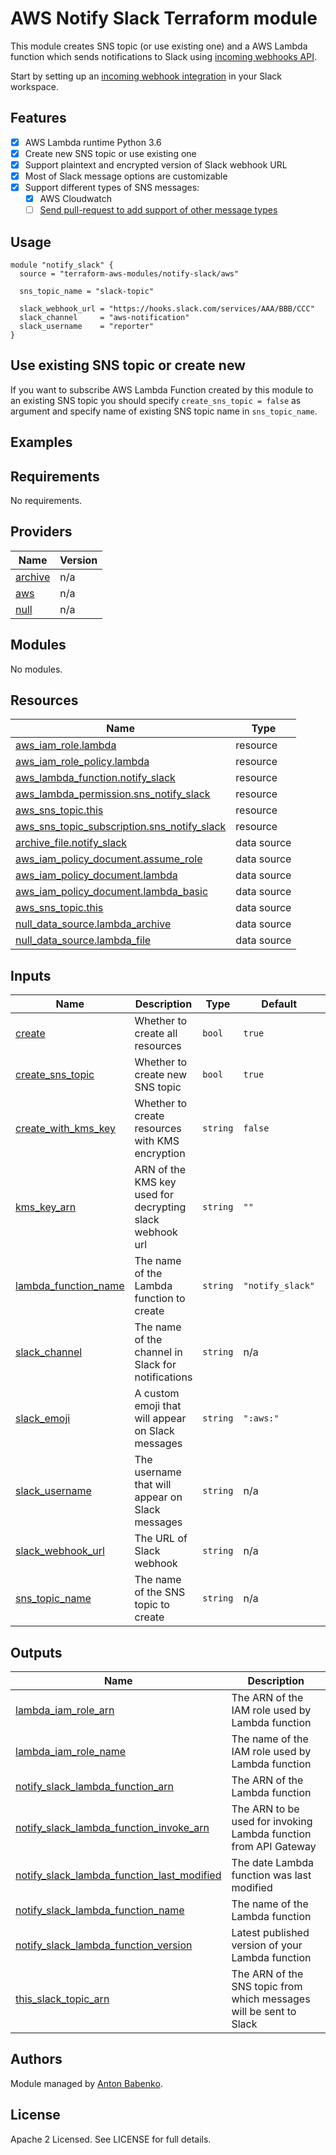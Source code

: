 # AWS Notify Slack Terraform module

This module creates SNS topic (or use existing one) and a AWS Lambda function which sends notifications to Slack using [incoming webhooks API](https://api.slack.com/incoming-webhooks).

Start by setting up an [incoming webhook integration](https://my.slack.com/services/new/incoming-webhook/) in your Slack workspace.

## Features

- [x] AWS Lambda runtime Python 3.6
- [x] Create new SNS topic or use existing one
- [x] Support plaintext and encrypted version of Slack webhook URL
- [x] Most of Slack message options are customizable
- [x] Support different types of SNS messages:
  - [x] AWS Cloudwatch
  - [ ] [Send pull-request to add support of other message types](https://github.com/terraform-aws-modules/terraform-aws-notify-slack/pulls)

## Usage

```hcl
module "notify_slack" {
  source = "terraform-aws-modules/notify-slack/aws"

  sns_topic_name = "slack-topic"

  slack_webhook_url = "https://hooks.slack.com/services/AAA/BBB/CCC"
  slack_channel     = "aws-notification"
  slack_username    = "reporter"
}
```

## Use existing SNS topic or create new

If you want to subscribe AWS Lambda Function created by this module to an existing SNS topic you should specify `create_sns_topic = false` as argument and specify name of existing SNS topic name in `sns_topic_name`.

## Examples


<!-- BEGINNING OF PRE-COMMIT-TERRAFORM DOCS HOOK -->
## Requirements

No requirements.

## Providers

| Name | Version |
|------|---------|
| <a name="provider_archive"></a> [archive](#provider\_archive) | n/a |
| <a name="provider_aws"></a> [aws](#provider\_aws) | n/a |
| <a name="provider_null"></a> [null](#provider\_null) | n/a |

## Modules

No modules.

## Resources

| Name | Type |
|------|------|
| [aws_iam_role.lambda](https://registry.terraform.io/providers/hashicorp/aws/latest/docs/resources/iam_role) | resource |
| [aws_iam_role_policy.lambda](https://registry.terraform.io/providers/hashicorp/aws/latest/docs/resources/iam_role_policy) | resource |
| [aws_lambda_function.notify_slack](https://registry.terraform.io/providers/hashicorp/aws/latest/docs/resources/lambda_function) | resource |
| [aws_lambda_permission.sns_notify_slack](https://registry.terraform.io/providers/hashicorp/aws/latest/docs/resources/lambda_permission) | resource |
| [aws_sns_topic.this](https://registry.terraform.io/providers/hashicorp/aws/latest/docs/resources/sns_topic) | resource |
| [aws_sns_topic_subscription.sns_notify_slack](https://registry.terraform.io/providers/hashicorp/aws/latest/docs/resources/sns_topic_subscription) | resource |
| [archive_file.notify_slack](https://registry.terraform.io/providers/hashicorp/archive/latest/docs/data-sources/file) | data source |
| [aws_iam_policy_document.assume_role](https://registry.terraform.io/providers/hashicorp/aws/latest/docs/data-sources/iam_policy_document) | data source |
| [aws_iam_policy_document.lambda](https://registry.terraform.io/providers/hashicorp/aws/latest/docs/data-sources/iam_policy_document) | data source |
| [aws_iam_policy_document.lambda_basic](https://registry.terraform.io/providers/hashicorp/aws/latest/docs/data-sources/iam_policy_document) | data source |
| [aws_sns_topic.this](https://registry.terraform.io/providers/hashicorp/aws/latest/docs/data-sources/sns_topic) | data source |
| [null_data_source.lambda_archive](https://registry.terraform.io/providers/hashicorp/null/latest/docs/data-sources/data_source) | data source |
| [null_data_source.lambda_file](https://registry.terraform.io/providers/hashicorp/null/latest/docs/data-sources/data_source) | data source |

## Inputs

| Name | Description | Type | Default | Required |
|------|-------------|------|---------|:--------:|
| <a name="input_create"></a> [create](#input\_create) | Whether to create all resources | `bool` | `true` | no |
| <a name="input_create_sns_topic"></a> [create\_sns\_topic](#input\_create\_sns\_topic) | Whether to create new SNS topic | `bool` | `true` | no |
| <a name="input_create_with_kms_key"></a> [create\_with\_kms\_key](#input\_create\_with\_kms\_key) | Whether to create resources with KMS encryption | `string` | `false` | no |
| <a name="input_kms_key_arn"></a> [kms\_key\_arn](#input\_kms\_key\_arn) | ARN of the KMS key used for decrypting slack webhook url | `string` | `""` | no |
| <a name="input_lambda_function_name"></a> [lambda\_function\_name](#input\_lambda\_function\_name) | The name of the Lambda function to create | `string` | `"notify_slack"` | no |
| <a name="input_slack_channel"></a> [slack\_channel](#input\_slack\_channel) | The name of the channel in Slack for notifications | `string` | n/a | yes |
| <a name="input_slack_emoji"></a> [slack\_emoji](#input\_slack\_emoji) | A custom emoji that will appear on Slack messages | `string` | `":aws:"` | no |
| <a name="input_slack_username"></a> [slack\_username](#input\_slack\_username) | The username that will appear on Slack messages | `string` | n/a | yes |
| <a name="input_slack_webhook_url"></a> [slack\_webhook\_url](#input\_slack\_webhook\_url) | The URL of Slack webhook | `string` | n/a | yes |
| <a name="input_sns_topic_name"></a> [sns\_topic\_name](#input\_sns\_topic\_name) | The name of the SNS topic to create | `string` | n/a | yes |

## Outputs

| Name | Description |
|------|-------------|
| <a name="output_lambda_iam_role_arn"></a> [lambda\_iam\_role\_arn](#output\_lambda\_iam\_role\_arn) | The ARN of the IAM role used by Lambda function |
| <a name="output_lambda_iam_role_name"></a> [lambda\_iam\_role\_name](#output\_lambda\_iam\_role\_name) | The name of the IAM role used by Lambda function |
| <a name="output_notify_slack_lambda_function_arn"></a> [notify\_slack\_lambda\_function\_arn](#output\_notify\_slack\_lambda\_function\_arn) | The ARN of the Lambda function |
| <a name="output_notify_slack_lambda_function_invoke_arn"></a> [notify\_slack\_lambda\_function\_invoke\_arn](#output\_notify\_slack\_lambda\_function\_invoke\_arn) | The ARN to be used for invoking Lambda function from API Gateway |
| <a name="output_notify_slack_lambda_function_last_modified"></a> [notify\_slack\_lambda\_function\_last\_modified](#output\_notify\_slack\_lambda\_function\_last\_modified) | The date Lambda function was last modified |
| <a name="output_notify_slack_lambda_function_name"></a> [notify\_slack\_lambda\_function\_name](#output\_notify\_slack\_lambda\_function\_name) | The name of the Lambda function |
| <a name="output_notify_slack_lambda_function_version"></a> [notify\_slack\_lambda\_function\_version](#output\_notify\_slack\_lambda\_function\_version) | Latest published version of your Lambda function |
| <a name="output_this_slack_topic_arn"></a> [this\_slack\_topic\_arn](#output\_this\_slack\_topic\_arn) | The ARN of the SNS topic from which messages will be sent to Slack |
<!-- END OF PRE-COMMIT-TERRAFORM DOCS HOOK -->

## Authors

Module managed by [Anton Babenko](https://github.com/antonbabenko).

## License

Apache 2 Licensed. See LICENSE for full details.

